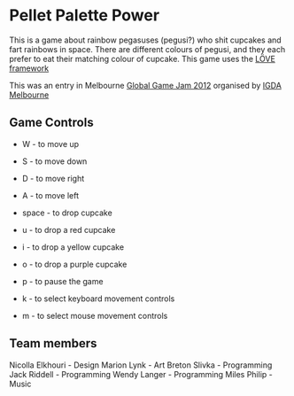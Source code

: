 Pellet Palette Power
====================

This is a game about rainbow pegasuses (pegusi?) who shit cupcakes and fart rainbows in space. There are different colours of pegusi, and they each prefer to eat their matching colour of cupcake. This game uses the [LÖVE framework][1]

This was an entry in Melbourne [Global Game Jam 2012][2] organised by [IGDA Melbourne][3]

[1]:http://www.love2d.org
[2]:http://globalgamejam.org
[3]:http://igdamelbourne.org/

Game Controls
-------------

- W - to move up
- S - to move down
- D - to move right
- A - to move left

- space - to drop cupcake
- u - to drop a red cupcake
- i - to drop a yellow cupcake
- o - to drop a purple cupcake
- p - to pause the game
- k - to select keyboard movement controls
- m - to select mouse movement controls

Team members
------------
Nicolla Elkhouri - Design
Marion Lynk - Art
Breton Slivka - Programming
Jack Riddell - Programming
Wendy Langer - Programming
Miles Philip - Music